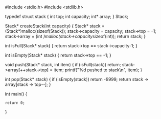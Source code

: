 #include <stdio.h>
#include <stdlib.h>

typedef struct stack
{
    int top;
    int capacity;
    int* array;
} Stack;

Stack* createStack(int capacity) 
{
    Stack* stack = (Stack*)malloc(sizeof(Stack));
    stack->capacity = capacity;
    stack->top = -1;
    stack->array = (int *)malloc(stack->capacity*sizeof(int));
    return stack;
}

int isFull(Stack* stack) 
{
    return stack->top == stack->capacity-1;
}

int isEmpty(Stack* stack) 
{
    return stack->top == -1;
}

void push(Stack* stack, int item) 
{
    if (isFull(stack)) 
        return;
    stack->array[++stack->top] = item;
    printf("%d pushed to stack\n", item);
}

int pop(Stack* stack) 
{
    if (isEmpty(stack))
        return -9999;
    return stack -> array[stack -> top--];
}



int main()
{


    return 0;
}
